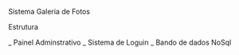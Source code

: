 Sistema Galeria de Fotos

Estrutura

_ Painel Adminstrativo
_ Sistema de Loguin
_ Bando de dados NoSql
